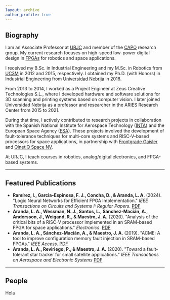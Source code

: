 ```yaml
---
layout: archive
author_profile: true
---
```


<div id="home"></div>

## Biography

I am an Associate Professor at [URJC](https://gestion2.urjc.es/pdi/ver/luis.aranda) and member of the [CAPO](https://caporesearch.es/) research group. My current research focuses on high-speed low-power digital design in [FPGAs](https://en.wikipedia.org/wiki/Field-programmable_gate_array) for robotics and space applications.

I received my B.Sc. in Industrial Engineering and my M.Sc. in Robotics from [UC3M](https://www.uc3m.es/Inicio) in 2012 and 2015, respectively. I obtained my Ph.D. (with Honors) in Industrial Engineering from [Universidad Nebrija](https://www.nebrija.com/) in 2018.

From 2013 to 2014, I worked as a Project Engineer at Zeus Creative Technologies S.L., where I developed hardware and software solutions for 3D scanning and printing systems based on computer vision. I later joined Universidad Nebrija as a professor and researcher in the ARIES Research Center from 2015 to 2021.

During that time, I actively contributed to research projects in collaboration with the Spanish National Institute for Aerospace Technology ([INTA](https://www.inta.es/INTA/es/index.html)) and the European Space Agency ([ESA](https://www.esa.int/About_Us/ESTEC)). These projects involved the development of fault-tolerance techniques for multi-core systems and RISC-V-based processors for space applications, in partnership with [Frontgrade Gaisler](https://www.gaisler.com/) and [QinetiQ Space NV](https://www.qinetiq.com/en/).

At URJC, I teach courses in robotics, analog/digital electronics, and FPGA-based systems.

---

<div id="publications"></div>

## Featured Publications

- **Ramírez, I., Garcia-Espinosa, F. J., Concha, D., & Aranda, L. A.** (2024). "Logic Neural Networks for Efficient FPGA Implementation." *IEEE Transactions on Circuits and Systems I: Regular Papers*. [PDF](https://ieeexplore.ieee.org/stamp/stamp.jsp?tp=&arnumber=10746856)
- **Aranda, L. A., Wessman, N. J., Santos, L., Sánchez-Macián, A., Andersson, J., Weigand, R., & Maestro, J. A.** (2020). "Analysis of the critical bits of a RISC-V processor implemented in an SRAM-based FPGA for space applications." *Electronics*. [PDF](https://www.mdpi.com/2079-9292/9/1/175)
- **Aranda, L. A., Sánchez-Macián, A., & Maestro, J. A.** (2019). "ACME: A tool to improve configuration memory fault injection in SRAM-based FPGAs." *IEEE Access*. [PDF](https://ieeexplore.ieee.org/stamp/stamp.jsp?tp=&arnumber=8826250)
- **Aranda, L. A., Reviriego, P., & Maestro, J. A.** (2020). "Toward a fault-tolerant star tracker for small satellite applications." *IEEE Transactions on Aerospace and Electronic Systems* [PDF](https://www.academia.edu/download/97064762/tracker_TAES_2020_ps.pdf)

---

<div id="people"></div>

## People

Hola
